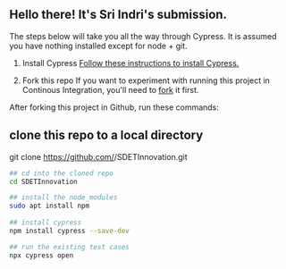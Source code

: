 ## Hello there! It's Sri Indri's submission.

The steps below will take you all the way through Cypress. It is assumed you have nothing installed except for node + git.

1. Install Cypress
[Follow these instructions to install Cypress.](https://on.cypress.io/guides/installing-and-running#section-installing)

2. Fork this repo
If you want to experiment with running this project in Continous Integration, you'll need to [fork](https://github.com/indsane96/SDETInnovation.git) it first.

After forking this project in Github, run these commands:
## clone this repo to a local directory
git clone https://github.com/<your-username>/SDETInnovation.git
```bash
## cd into the cloned repo
cd SDETInnovation

## install the node_modules
sudo apt install npm
  
## install cypress
npm install cypress --save-dev

## run the existing test cases
npx cypress open
```


